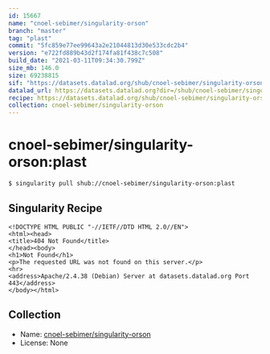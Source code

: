 ```yaml
---
id: 15667
name: "cnoel-sebimer/singularity-orson"
branch: "master"
tag: "plast"
commit: "5fc859e77ee99643a2e21044813d30e533cdc2b4"
version: "e722fd889b43d2f174fa81f438c7c508"
build_date: "2021-03-11T09:34:30.799Z"
size_mb: 146.0
size: 69238815
sif: "https://datasets.datalad.org/shub/cnoel-sebimer/singularity-orson/plast/2021-03-11-5fc859e7-e722fd88/e722fd889b43d2f174fa81f438c7c508.sif"
datalad_url: https://datasets.datalad.org?dir=/shub/cnoel-sebimer/singularity-orson/plast/2021-03-11-5fc859e7-e722fd88/
recipe: https://datasets.datalad.org/shub/cnoel-sebimer/singularity-orson/plast/2021-03-11-5fc859e7-e722fd88/Singularity
collection: cnoel-sebimer/singularity-orson
---
```


# cnoel-sebimer/singularity-orson:plast

```bash
$ singularity pull shub://cnoel-sebimer/singularity-orson:plast
```

## Singularity Recipe

```singularity
<!DOCTYPE HTML PUBLIC "-//IETF//DTD HTML 2.0//EN">
<html><head>
<title>404 Not Found</title>
</head><body>
<h1>Not Found</h1>
<p>The requested URL was not found on this server.</p>
<hr>
<address>Apache/2.4.38 (Debian) Server at datasets.datalad.org Port 443</address>
</body></html>
```

## Collection

 - Name: [cnoel-sebimer/singularity-orson](https://github.com/cnoel-sebimer/singularity-orson)
 - License: None

